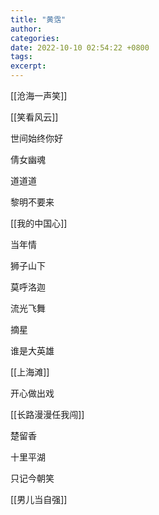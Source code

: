 ```yaml
---
title: "黄霑"
author: 
categories: 
date: 2022-10-10 02:54:22 +0800
tags: 
excerpt: 
---
```




[[沧海一声笑]]

[[笑看风云]]

世间始终你好

倩女幽魂

道道道

黎明不要来

[[我的中国心]]

当年情

狮子山下

莫呼洛迦

流光飞舞

摘星

谁是大英雄

[[上海滩]]

开心做出戏

[[长路漫漫任我闯]]

楚留香

十里平湖

只记今朝笑

[[男儿当自强]]














